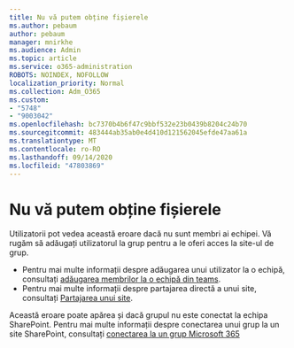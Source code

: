 ```yaml
---
title: Nu vă putem obține fișierele
ms.author: pebaum
author: pebaum
manager: mnirkhe
ms.audience: Admin
ms.topic: article
ms.service: o365-administration
ROBOTS: NOINDEX, NOFOLLOW
localization_priority: Normal
ms.collection: Adm_O365
ms.custom:
- "5748"
- "9003042"
ms.openlocfilehash: bc7370b4b6f47c9bbf532e23b0439b8204c24b70
ms.sourcegitcommit: 483444ab35ab0e4d410d121562045efde47aa61a
ms.translationtype: MT
ms.contentlocale: ro-RO
ms.lasthandoff: 09/14/2020
ms.locfileid: "47803869"
---
```

# <a name="we-cant-get-your-files"></a>Nu vă putem obține fișierele

Utilizatorii pot vedea această eroare dacă nu sunt membri ai echipei. Vă rugăm să adăugați utilizatorul la grup pentru a le oferi acces la site-ul de grup.

- Pentru mai multe informații despre adăugarea unui utilizator la o echipă, consultați [adăugarea membrilor la o echipă din teams](https://support.office.com/article/add-people-to-a-team-aff2249d-b456-4bc3-81e7-52327b6b38e9).
- Pentru mai multe informații despre partajarea directă a unui site, consultați [Partajarea unui site](https://support.office.com/article/Share-a-site-958771A8-D041-4EB8-B51C-AFEA2EAE3658).

Această eroare poate apărea și dacă grupul nu este conectat la echipa SharePoint. Pentru mai multe informații despre conectarea unui grup la un site SharePoint, consultați [conectarea la un grup Microsoft 365](https://docs.microsoft.com/sharepoint/dev/transform/modernize-connect-to-office365-group)